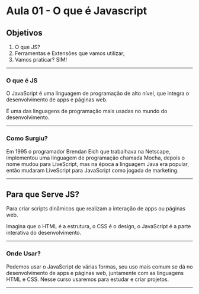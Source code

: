 # Aula 01 -  O que é Javascript

## Objetivos

1. O que JS?
2. Ferramentas e Extensões que vamos utilizar;
3. Vamos praticar? SIM!

---

### O que é JS

O JavaScript é uma linguagem de programação de alto nível, que integra o desenvolvimento de apps e páginas web.

É uma das linguagens de programação mais usadas no mundo do desenvolvimento.

---

### Como Surgiu?

Em 1995 o programador Brendan Eich que trabalhava na Netscape, implementou uma linguagem de programação chamada Mocha, depois o nome mudou para LiveScript, mas na época a linguagem Java era popular, então mudaram LiveScript para JavaScript como jogada de marketing.

---

## Para que Serve JS?

Para criar scripts dinâmicos que realizam a interação de apps ou páginas web.

Imagina que o HTML é a estrutura, o CSS é o design, o JavaScript é a parte interativa do desenvolvimento.

---

### Onde Usar?

Podemos usar o JavaScript de várias formas, seu uso mais comum se dá no desenvolvimento de apps e páginas web, juntamente com as linguagens HTML e CSS. Nesse curso usaremos para estudar e criar projetos.

---